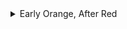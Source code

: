 <details>
<summary>Early Orange, After Red</summary>

- [ヒクイドリ](early_orange_after_red/ヒクイドリ.md)
</details>